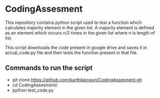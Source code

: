 # CodingAssesment

This repository contains python script used to test a function which calculates majority element in the given list.
A majority element is defined as an element which occurs n/2 times in the given list where n is length of list.

This script downloads the code present in google drive and saves it in actual_code.py file and then tests the
function present in that file.

## Commands to run the script
-  git clone https://github.com/karthikpoguri/CodingAssesment.git
-  cd CodingAssesment/
-  python test_code.py
